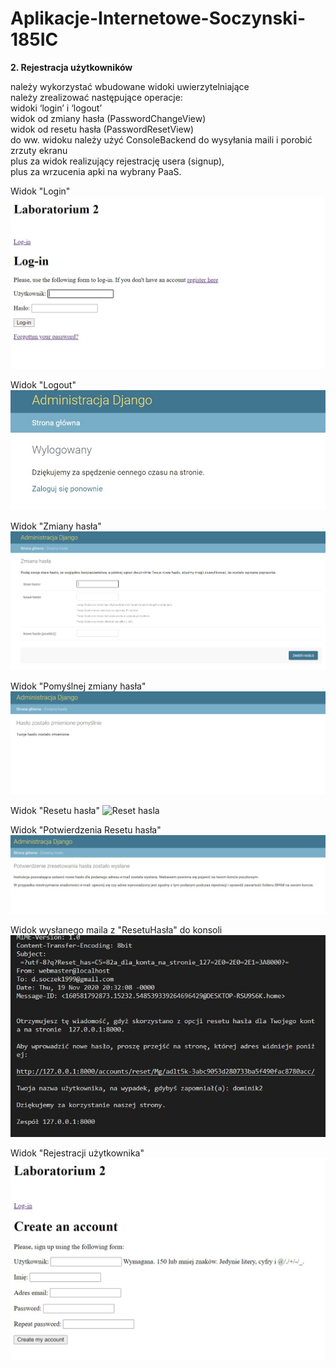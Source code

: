 # Aplikacje-Internetowe-Soczynski-185IC

**2. Rejestracja użytkowników**

należy wykorzystać wbudowane widoki uwierzytelniające<br />
należy zrealizować następujące operacje:<br />
widoki ‘login’ i ‘logout’<br />
widok od zmiany hasła (PasswordChangeView)<br />
widok od resetu hasła (PasswordResetView)<br />
do ww. widoku należy użyć ConsoleBackend do wysyłania maili i porobić zrzuty ekranu<br />
plus za widok realizujący rejestrację usera (signup),<br />
plus za wrzucenia apki na wybrany PaaS.

Widok "Login"
![Login](Screenshots/PanelLogowania.jpg "Login")

Widok "Logout"
![Logout](Screenshots/PanelWylogowany.jpg "Logout")

Widok "Zmiany hasła"
![Zmiana hasla](Screenshots/ZmianaHasla.jpg "Zmiana hasla")

Widok "Pomyślnej zmiany hasła"
![Zmiana hasla](Screenshots/ZmianaHaslaPomyslna.jpg "Zmiana hasla")

Widok "Resetu hasła"
![Reset hasla](Screenshots/OknoResetuHasła.jpg "Reset hasla")

Widok "Potwierdzenia Resetu hasła"
![Potwierdzenie reset hasla](Screenshots/PotwierdzenieResetuHasla.jpg "Potwierdzenie reset hasla")

Widok wysłanego maila z "ResetuHasła" do konsoli
![Reset Mail](Screenshots/EmailConsole.jpg "Reset mail")

Widok "Rejestracji użytkownika"
![Rejestracja](Screenshots/PanelRejestracji.jpg "Rejestracja")
